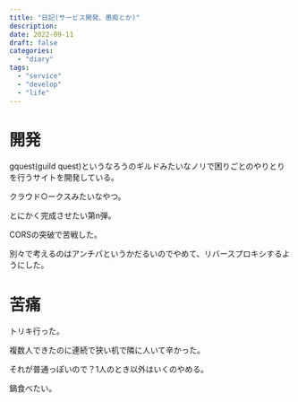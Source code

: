 ```yaml
---
title: "日記(サービス開発、愚痴とか)"
description:
date: 2022-09-11
draft: false
categories:
  - "diary"
tags:
  - "service"
  - "develop"
  - "life"
---
```


# 開発

gquest(guild quest)というなろうのギルドみたいなノリで困りごとのやりとりを行うサイトを開発している。

クラウド○ークスみたいなやつ。

とにかく完成させたい第n弾。

CORSの突破で苦戦した。

別々で考えるのはアンチパというかだるいのでやめて、リバースプロキシするようにした。

# 苦痛

トリキ行った。

複数人できたのに連続で狭い机で隣に人いて辛かった。

それが普通っぽいので？1人のとき以外はいくのやめる。

鍋食べたい。
